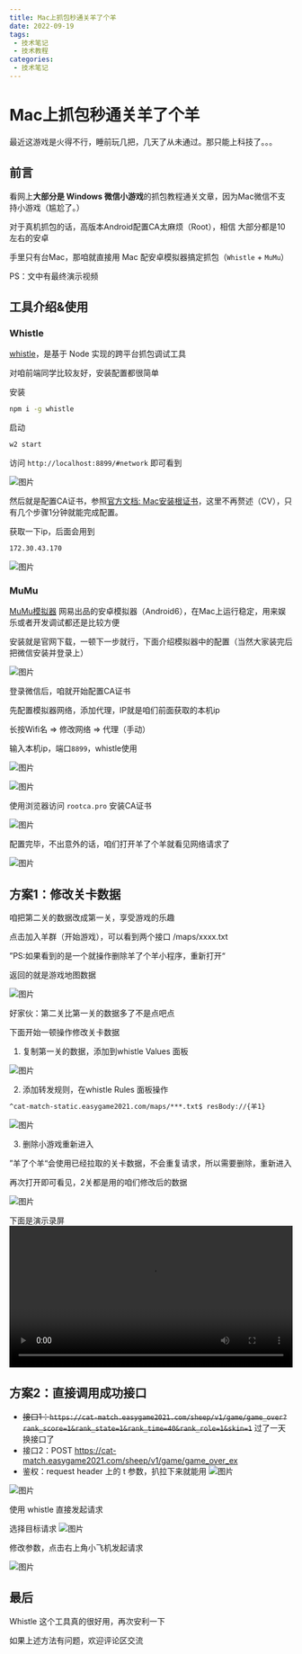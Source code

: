 ```yaml
---
title: Mac上抓包秒通关羊了个羊
date: 2022-09-19
tags:
 - 技术笔记
 - 技术教程
categories:
 - 技术笔记
---
```

# Mac上抓包秒通关羊了个羊

最近这游戏是火得不行，睡前玩几把，几天了从未通过。那只能上科技了。。。

## 前言

看网上**大部分是 Windows 微信小游戏**的抓包教程通关文章，因为Mac微信不支持小游戏（尴尬了。）

对于真机抓包的话，高版本Android配置CA太麻烦（Root），相信 大部分都是10左右的安卓

手里只有台Mac，那咱就直接用 Mac 配安卓模拟器搞定抓包（`Whistle` + `MuMu`）

PS：文中有最终演示视频

## 工具介绍&使用
### Whistle

[whistle](https://github.com/avwo/whistle)，是基于 Node 实现的跨平台抓包调试工具

对咱前端同学比较友好，安装配置都很简单

安装
```sh
npm i -g whistle
```
启动

```sh
w2 start
```
访问 `http://localhost:8899/#network` 即可看到

![图片](./yanglegeyang/MTY2MzU2NjE2NzMwMg==663566167302.png)

然后就是配置CA证书，参照[官方文档: Mac安装根证书](http://wproxy.org/whistle/webui/https.html)，这里不再赘述（CV），只有几个步骤1分钟就能完成配置。

获取一下ip，后面会用到
```sh
172.30.43.170
```
![图片](./yanglegeyang/MTY2MzU2NjIyNjg3MQ==663566226871.png)

### MuMu

[MuMu模拟器](https://mumu.163.com/mac/index.html) 网易出品的安卓模拟器（Android6），在Mac上运行稳定，用来娱乐或者开发调试都还是比较方便

安装就是官网下载，一顿下一步就行，下面介绍模拟器中的配置（当然大家装完后把微信安装并登录上）

![图片](./yanglegeyang/MTY2MzU2NjQ3NjE0NA==663566476144.png)

登录微信后，咱就开始配置CA证书

先配置模拟器网络，添加代理，IP就是咱们前面获取的本机ip

长按Wifi名  => 修改网络 => 代理（手动）

输入本机ip，端口`8899`，whistle使用

![图片](./yanglegeyang/MTY2MzU2NjY4ODc0Ng==663566688746.png)

![图片](./yanglegeyang/MTY2MzU2NjU0MzE4OQ==663566543189.png)

使用浏览器访问 `rootca.pro` 安装CA证书

![图片](./yanglegeyang/MTY2MzU4NjA4MjIzNQ==663586082235.png)

配置完毕，不出意外的话，咱们打开羊了个羊就看见网络请求了

![图片](./yanglegeyang/MTY2MzU2NzAxMDc0MQ==663567010741.png)

## 方案1：修改关卡数据
咱把第二关的数据改成第一关，享受游戏的乐趣

点击加入羊群（开始游戏），可以看到两个接口  /maps/xxxx.txt

”PS:如果看到的是一个就操作删除羊了个羊小程序，重新打开“

返回的就是游戏地图数据

![图片](./yanglegeyang/MTY2MzU2ODA2MDg4MQ==663568060881.png)

好家伙：第二关比第一关的数据多了不是点吧点

下面开始一顿操作修改关卡数据

1. 复制第一关的数据，添加到whistle Values 面板

![图片](./yanglegeyang/MTY2MzU2OTM2OTcyNw==663569369727.png)

2. 添加转发规则，在whistle Rules 面板操作

```sh
^cat-match-static.easygame2021.com/maps/***.txt$ resBody://{羊1}
```
![图片](./yanglegeyang/MTY2MzU2OTk5OTIxNQ==663569999215.png)

3. 删除小游戏重新进入

”羊了个羊“会使用已经拉取的关卡数据，不会重复请求，所以需要删除，重新进入

再次打开即可看见，2关都是用的咱们修改后的数据

![图片](./yanglegeyang/MTY2MzU2OTczNTA0Mg==663569735042.png)

下面是演示录屏
<video controls style="width:100%;" src="./yanglegeyang/MTY2MzU4MTkxODU3Mw==羊了个羊.mp4?s1=https%3A//img.cdn.sugarat.top/mdImg/MTY2MzU4MTkxODU3Mw%3D%3D%E7%BE%8A%E4%BA%86%E4%B8%AA%E7%BE%8A.mp4"></video>

## 方案2：直接调用成功接口
* ~~接口1：`https://cat-match.easygame2021.com/sheep/v1/game/game_over?rank_score=1&rank_state=1&rank_time=40&rank_role=1&skin=1`~~ 过了一天换接口了
* 接口2：POST https://cat-match.easygame2021.com/sheep/v1/game/game_over_ex
* 鉴权：request header 上的 t 参数，扒拉下来就能用
![图片](./yanglegeyang/MTY2MzU2NzI2NzkzNA==663567267934.png)

![图片](./yanglegeyang/MTY2MzU4MjE5MjQwNw==663582192407.png)

使用 whistle 直接发起请求

选择目标请求
![图片](./yanglegeyang/MTY2MzU4MjM5Nzk2OQ==663582397969.png)

修改参数，点击右上角小飞机发起请求

![图片](./yanglegeyang/MTY2MzU4NjIyMjcyNQ==663586222725.png)


## 最后
Whistle 这个工具真的很好用，再次安利一下

如果上述方法有问题，欢迎评论区交流

